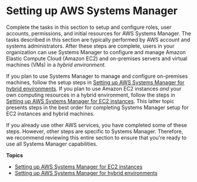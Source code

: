 # Setting up AWS Systems Manager<a name="systems-manager-setting-up"></a>

Complete the tasks in this section to setup and configure roles, user accounts, permissions, and initial resources for AWS Systems Manager\. The tasks described in this section are typically performed by AWS account and systems administrators\. After these steps are complete, users in your organization can use Systems Manager to configure and manage Amazon Elastic Compute Cloud \(Amazon EC2\) and on\-premises servers and virtual machines \(VMs\) in a *hybrid environment*\.

If you plan to use Systems Manager to manage and configure on\-premises machines, follow the setup steps in [Setting up AWS Systems Manager for hybrid environments](systems-manager-managedinstances.md)\. If you plan to use Amazon EC2 instances *and* your own computing resources in a hybrid environment, follow the steps in [Setting up AWS Systems Manager for EC2 instances](systems-manager-setting-up-ec2.md)\. This latter topic presents steps in the best order for completing Systems Manager setup for EC2 instances and hybrid machines\.

If you already use other AWS services, you have completed some of these steps\. However, other steps are specific to Systems Manager\. Therefore, we recommend reviewing this entire section to ensure that you're ready to use all Systems Manager capabilities\. 

**Topics**
+ [Setting up AWS Systems Manager for EC2 instances](systems-manager-setting-up-ec2.md)
+ [Setting up AWS Systems Manager for hybrid environments](systems-manager-managedinstances.md)
